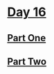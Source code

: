 # [Day 16](https://adventofcode.com/2023/day/16)

## [Part One](https://adventofcode.com/2023/day/16#part1)

## [Part Two](https://adventofcode.com/2023/day/16#part2)

